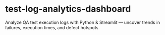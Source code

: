 # test-log-analytics-dashboard
Analyze QA test execution logs with Python &amp; Streamlit — uncover trends in failures, execution times, and defect hotspots.
